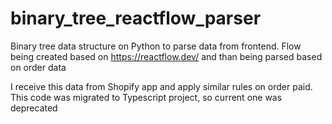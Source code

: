 # binary_tree_reactflow_parser
Binary tree data structure on Python to parse data from frontend. Flow being created based on https://reactflow.dev/ and than being parsed based on order data


I receive this data from Shopify app and apply similar rules on order paid.
This code was migrated to Typescript project, so current one was deprecated

